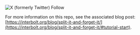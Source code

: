 ![X (formerly Twitter) Follow](https://img.shields.io/twitter/follow/interbolt_colin)

For more information on this repo, see the associated blog post: [https://interbolt.org/blog/split-it-and-forget-it/](https://interbolt.org/blog/split-it-and-forget-it/#tutorial-start).
